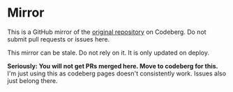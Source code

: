 # Mirror
This is a GitHub mirror of the [original repository](https://codeberg.org/Exponential-Workload/sbjs) on Codeberg. Do not submit pull requests or issues here.

This mirror can be stale. Do not rely on it. It is only updated on deploy.

**Seriously: You will not get PRs merged here. Move to codeberg for this.** I'm just using this as codeberg pages doesn't consistently work. Issues also just belong there.
